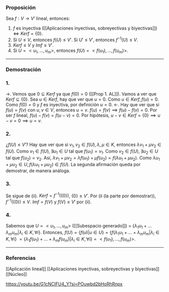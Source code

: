 ### Proposición

Sea $f: V \rightarrow V'$ lineal, entonces:
1. $f$ es inyectiva ([[Aplicaciones inyectivas, sobreyectivas y biyectivas]]) $\iff Kerf = \{0\}$.
2. Si $U \le V$, entonces $f(U) \le V'$. Si $U' \le V'$, entonces $f^{-1}(U) \le V$.
3. $Kerf \le V$ y $Imf \le V'$.
4. Si $U = <u_1, \dots, u_m>$, entonces $f(U) = <f(u_1), \dots, f(u_m)>$.


---
### Demostración

### 1.
$\rightarrow$. Vemos que $0 \subseteq Kerf$ ya que $f(0) = 0$ ([[Prop 1. AL]]). Vamos a ver que $Kerf \subseteq \{0\}$. Sea $u \in Kerf$, hay que ver que $u = 0$. Como $u \in Kerf, f(u) = 0$. Como $f(0) = 0$ y $f$ es inyectiva, por definición $u=0$.
$\leftarrow$. Hay que ver que si $f(u) = f(v)$ con $u,v \in V$, entonces $u = v$. $f(u) = f(v) \implies f(u) - f(v) = 0$.
Por ser $f$ lineal, $f(u) - f(v) = f(u-v) = 0$. Por hipótesis, $u-v \in Kerf = \{0\} \implies u-v = 0 \implies u=v$.
### 2.
¿$f(U) \le V'$? Hay que ver que si $v_1, v_2 \in f(U), \lambda, \mu \in K$, entonces $\lambda v_1 + \mu v_2 \in f(U)$.
Como $v_1 \in f(U), \exists u_1 \in U$ tal que $f(u_1)=v_1$. Como $v_2 \in f(U), \exists u_2 \in U$ tal que $f(u_2) = v_2$.
Así, $\lambda v_1 + \mu v_2 = \lambda f(u_1) + \mu f(u_2) = f(\lambda u_1 + \mu u_2)$. Como $\lambda u_1 + \mu u_2 \in U, f(\lambda u_1 + \mu u_2) \in f(U)$.
La segunda afirmación queda por demostrar, de manera análoga.
### 3.
Se sigue de (ii). $Kerf = f^{-1}(\{0\})$, $\{0\} \le V'$. Por (ii (la parte por demostrar)), $f^{-1}(\{0\}) \le V$.
$Imf = f(V)$ y $f(V) \le V'$ por (ii).
### 4.
Sabemos que $U = <u_1, \dots, u_m>$ ([[Subespacio generado]]) = $\{\lambda_1 u_1 + \dots \lambda_m u_m | \lambda_i \in K, \forall i\}$. Entonces, $f(U) = \{f(u) | u \in U\} = \{f(\lambda_1 u_1 + \dots + \lambda_ mu_m | \lambda_i \in K, \forall i \}$ $= \{\lambda_1 f(u_1) + \dots + \lambda_m f(u_m) | \lambda_i \in K, \forall i \} = <f(u_1), \dots, f(u_m)>$.



---
### Referencias

[[Aplicación lineal]]
[[Aplicaciones inyectivas, sobreyectivas y biyectivas]]
[[Núcleo]]

https://youtu.be/G1cNClFU4_Y?si=POuwbd2bHoRhRnpx